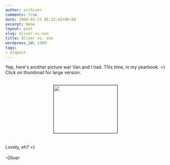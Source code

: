 ```yaml
---
author: archiver
comments: true
date: 2000-05-21 06:22:42+00:00
excerpt: None
layout: post
slug: oliver-vs-van
title: Oliver vs. Van
wordpress_id: 1309
tags:
- oldpost
---
```


Yep, here's another picture war Van and I had. This time, in my yearbook. =) Click on thumbnail for large version.<br /><br /><center><a href=http://www.oliverweb.com/stuff/yearbook.gif><img src=http://www.oliverweb.com/stuff/yearbookthumb.gif width=200 height=151 border=1></a></center><br /><br />Lovely, eh? =)<br /><br />-Oliver